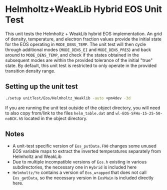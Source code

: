 # Helmholtz+WeakLib Hybrid EOS Unit Test

This unit tests the Helmholtz + WeakLib hybrid EOS implementation.  An grid of density, temperature, and electron fraction values provide the initial state for the EOS operating in `MODE_DENS_TEMP`.  The unit test will then cycle through additional modes (`MODE_DENS_EI` and `MODE_DENS_PRES`) and back around to `MODE_DENS_TEMP`, and check if the states obtained in the subsequent modes are within the provided tolerance of the initial "true" state.  By default, this unit test is restricted to only operate in the provided transition density range.

## Setting up the unit test

```bash
./setup unitTest/Eos/Helmholtz_Weaklib -auto +pm4dev -3d
```

If you are running the unit test outside of the object directory, you will need to also copy from/link to the files `helm_table.dat` and `wl-EOS-SFHo-15-25-50-noBCK.h5` located in the object directory.

## Notes

- A unit-test specific version of `Eos_putData.F90` changes some unused EOS variable maps to extract the inverted temperatures separately from Helmholtz and WeakLib
- Due to multiple incompatible versions of `Eos.h` existing in various subdirectories, the necessary one in `Hybrid` is included here
- `Helmholtz/Ye` contains a version of `Eos_wrapped` that does not call `Eos_getData`, so the necessary version in `EosMain` is included directly here.
